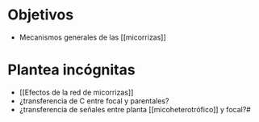 # Objetivos
- Mecanismos generales de las [[micorrizas]]

# Plantea incógnitas
- [[Efectos de la red de micorrizas]]
- ¿transferencia de C entre focal y parentales?
- ¿transferencia de señales entre planta [[micoheterotrófico]] y focal?#
